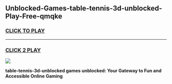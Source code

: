 
## Unblocked-Games-table-tennis-3d-unblocked-Play-Free-qmqke
<h3>
<a href="https://premium76.site?title=table-tennis-3d-unblocked&ref=18A1">CLICK TO PLAY</a></h3>
<hr>

<h3>
<a href="https://premium76.site?title=table-tennis-3d-unblocked&ref=18A1">CLICK 2 PLAY</a>
  
</h3>

<a href="https://premium76.site?title=table-tennis-3d-unblocked&ref=18A1"><img src="https://clearcache.store/games.png"></a>


**table-tennis-3d-unblocked games unblocked: Your Gateway to Fun and Accessible Online Gaming**
